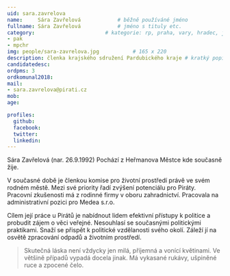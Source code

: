 ```yaml
---
uid: sara.zavrelova
name:     Sára Zavřelová      		# běžně používáné jméno
fullname: Sára Zavřelová      		# jméno s tituly etc.
category:                 		# kategorie: rp, praha, vary, hradec, jmk, senat
- pak
- mpchr
img: people/sara-zavrelova.jpg           # 165 x 220
description: členka krajského sdružení Pardubického kraje # kratký popis, max 160 znaků
candidatedesc: 
ordpms: 3
ordkomunal2018: 
mail:
- sara.zavrelova@pirati.cz
mob: 
age: 

profiles:
  github: 
  facebook: 
  twitter:
  linkedin:
---
```


Sára Zavřelová (nar. 26.9.1992) Pochází z Heřmanova Městce kde současně žije. 


V současné době je členkou komise pro životní prostředí právě ve svém rodném městě. Mezi své priority řadí zvýšení potenciálu pro 
Piráty.   
Pracovní zkušenosti má z rodinné firmy v oboru zahradnictví. Pracovala 
na administrativní pozici pro Medea s.r.o.  


 Cílem její práce u Pirátů je nabídnout lidem efektivní přístupy k 
politice a probudit zájem o věci veřejné. Nesouhlasí se současnými 
politickými praktikami. Snaží se přispět k politické vzdělanosti svého 
okolí. Záleží jí na osvětě zpracování odpadů a životním prostředí.



>Skutečná láska není vždycky jen milá, příjemná a vonící květinami. Ve většině případů vypadá docela jinak.                   Má vykasané rukávy, ušpiněné ruce a zpocené čelo.



